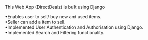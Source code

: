 This Web App (DirectDealz) is built using Django

•Enables user to sell/ buy  new and used items.<br>
•Seller can add a item to sell.<br>
•Implemented User Authentication and Authorisation using Django.<br>
•Implemented Search and Filtering functionality.
